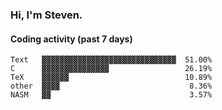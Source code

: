 ### Hi, I'm Steven.

#### Coding activity (past 7 days)
```
Text   ▓▓▓▓▓▓▓▓▓▓▓▓▓▓▓▓▓▓▓▓▓▓▓▓▓▓▓▓▓▓  51.00%
C      ▓▓▓▓▓▓▓▓▓▓▓▓▓▓▓                 26.19%
TeX    ▓▓▓▓▓▓                          10.89%
other  ▓▓▓▓                             8.36%
NASM   ▓▓                               3.57%
```
